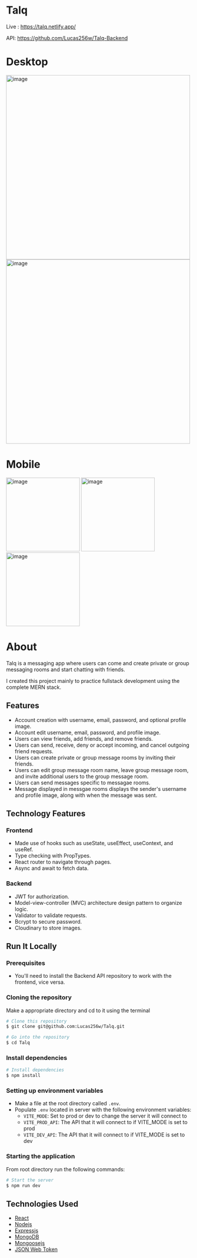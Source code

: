 # Talq
Live : https://talq.netlify.app/

API: https://github.com/Lucas256w/Talq-Backend

<h1>Desktop</h1>
<img width="500" alt="image" src="https://github.com/Lucas256w/Talq/assets/112456075/e3819630-0168-4c9a-8ce8-c3223a315b3e">
<img width="500" alt="image" src="https://github.com/Lucas256w/Talq/assets/112456075/f0b4c989-ce87-4024-850f-f18240da3aa2">

<h1>Mobile</h1>
<img width="200" alt="image" src="https://github.com/Lucas256w/Talq/assets/112456075/376d1e8d-fb68-4c83-825c-13af31063c3a">
<img width="200" alt="image" src="https://github.com/Lucas256w/Talq/assets/112456075/3e006858-455f-4b8d-893b-2357fbd99b66">
<img width="200" alt="image" src="https://github.com/Lucas256w/Talq/assets/112456075/35fb7677-b6eb-42b9-86c5-6a27108acb90">


# About
Talq is a messaging app where users can come and create private or group messaging rooms and start chatting with friends.

I created this project mainly to practice fullstack development using the complete MERN stack.

## Features

- Account creation with username, email, password, and optional profile image.
- Account edit username, email, password, and profile image.
- Users can view friends, add friends, and remove friends.
- Users can send, receive, deny or accept incoming, and cancel outgoing friend requests.
- Users can create private or group message rooms by inviting their friends.
- Users can edit group message room name, leave group message room, and invite additional users to the group message room.
- Users can send messages specific to messagae rooms.
- Message displayed in messgae rooms displays the sender's username and profile image, along with when the message was sent.

## Technology Features
### Frontend
- Made use of hooks such as useState, useEffect, useContext, and useRef.
- Type checking with PropTypes.
- React router to navigate through pages.
- Async and await to fetch data.

### Backend
- JWT for authorization.
- Model-view-controller (MVC) architecture design pattern to organize logic.
- Validator to validate requests.
- Bcrypt to secure password.
- Cloudinary to store images.

## Run It Locally

### Prerequisites

- You'll need to install the Backend API repository to work with the frontend, vice versa.

### Cloning the repository

Make a appropriate directory and cd to it using the terminal

```bash
# Clone this repository
$ git clone git@github.com:Lucas256w/Talq.git

# Go into the repository
$ cd Talq
```

### Install dependencies

```bash
# Install dependencies
$ npm install
```

### Setting up environment variables

- Make a file at the root directory called `.env`.
- Populate `.env` located in server with the following environment variables:
  - `VITE_MODE`: Set to prod or dev to change the server it will connect to
  - `VITE_PROD_API`: The API that it will connect to if VITE_MODE is set to prod
  - `VITE_DEV_API`: The API that it will connect to if VITE_MODE is set to dev


### Starting the application

From root directory run the following commands:

```bash
# Start the server
$ npm run dev

```

## Technologies Used
- [React](https://react.dev/)
- [Nodejs](https://nodejs.org/)
- [Expressjs](https://expressjs.com/)
- [MongoDB](https://www.mongodb.com/)
- [Mongoosejs](https://mongoosejs.com/)
- [JSON Web Token](https://www.npmjs.com/package/jsonwebtoken)

